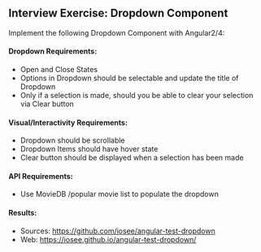 ## Interview Exercise: Dropdown Component
Implement the following Dropdown Component with Angular2/4:

#### Dropdown Requirements:
* Open and Close States
* Options in Dropdown should be selectable and update the title of Dropdown
* Only if a selection is made, should you be able to clear your selection via Clear button

#### Visual/Interactivity Requirements:
* Dropdown should be scrollable
* Dropdown Items should have hover state
* Clear button should be displayed when a selection has been made

#### API Requirements:
* Use MovieDB /popular movie list to populate the dropdown

#### Results:
* Sources: https://github.com/iosee/angular-test-dropdown
* Web: https://iosee.github.io/angular-test-dropdown/
